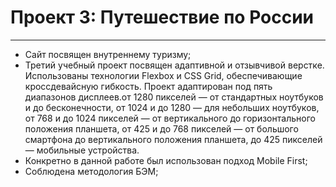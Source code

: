 # Проект 3: Путешествие по России
---------------------------------
* Сайт посвящен внутреннему туризму;
* Третий учебный проект посвящен адаптивной и отзывчивой верстке. Использованы технологии Flexbox и CSS Grid, обеспечивающие кроссдевайсную гибкость. Проект адаптирован под пять диапазонов дисплеев.от 1280 пикселей — от стандартных ноутбуков и до бесконечности, от 1024 и до 1280 — для небольших ноутбуков, от 768 и до 1024 пикселей — от вертикального до горизонтального положения планшета, от 425 и до 768 пикселей — от большого смартфона до вертикального положения планшета, до 425 пикселей — мобильные устройства.
* Конкретно в данной работе был использован подход Mobile First;
* Соблюдена методология БЭМ;
